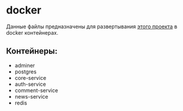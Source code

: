 # docker

Данные файлы предназначены для развертывания [этого проекта](https://github.com/vitmvit/core-service/tree/dev) в docker
контейнерах.

## Контейнеры:

- adminer
- postgres
- core-service
- auth-service
- comment-service
- news-service
- redis